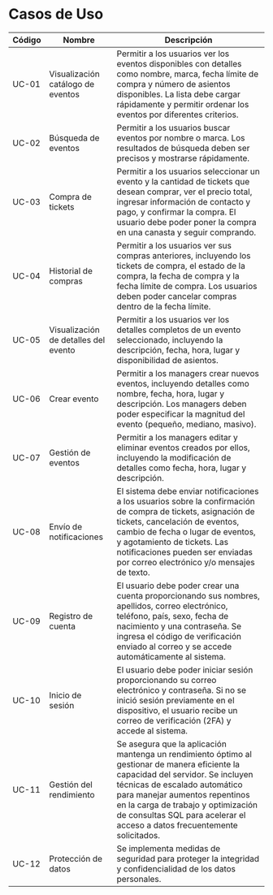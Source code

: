 # Casos de Uso

| Código | Nombre                        | Descripción                                                                                             |
|--------|-------------------------------|---------------------------------------------------------------------------------------------------------|
| UC-01  | Visualización catálogo de eventos | Permitir a los usuarios ver los eventos disponibles con detalles como nombre, marca, fecha límite de compra y número de asientos disponibles. La lista debe cargar rápidamente y permitir ordenar los eventos por diferentes criterios. |
| UC-02  | Búsqueda de eventos           | Permitir a los usuarios buscar eventos por nombre o marca. Los resultados de búsqueda deben ser precisos y mostrarse rápidamente. |
| UC-03  | Compra de tickets               | Permitir a los usuarios seleccionar un evento y la cantidad de tickets que desean comprar, ver el precio total, ingresar información de contacto y pago, y confirmar la compra. El usuario debe poder poner la compra en una canasta y seguir comprando. |
| UC-04  | Historial de compras          | Permitir a los usuarios ver sus compras anteriores, incluyendo los tickets de compra, el estado de la compra, la fecha de compra y la fecha límite de compra. Los usuarios deben poder cancelar compras dentro de la fecha límite. |
| UC-05  | Visualización de detalles del evento       | Permitir a los usuarios ver los detalles completos de un evento seleccionado, incluyendo la descripción, fecha, hora, lugar y disponibilidad de asientos. |
| UC-06  | Crear evento                  | Permitir a los managers crear nuevos eventos, incluyendo detalles como nombre, fecha, hora, lugar y descripción. Los managers deben poder especificar la magnitud del evento (pequeño, mediano, masivo). |
| UC-07  | Gestión de eventos     | Permitir a los managers editar y eliminar eventos creados por ellos, incluyendo la modificación de detalles como fecha, hora, lugar y descripción. |
| UC-08  | Envío de notificaciones         | El sistema debe enviar notificaciones a los usuarios sobre la confirmación de compra de tickets, asignación de tickets, cancelación de eventos, cambio de fecha o lugar de eventos, y agotamiento de tickets. Las notificaciones pueden ser enviadas por correo electrónico y/o mensajes de texto. |
| UC-09  | Registro de cuenta         | El usuario debe poder crear una cuenta proporcionando sus nombres, apellidos, correo electrónico, teléfono, país, sexo, fecha de nacimiento y una contraseña. Se ingresa el código de verificación enviado al correo y se accede automáticamente al sistema. |
| UC-10  | Inicio de sesión         | El usuario debe poder iniciar sesión proporcionando su correo electrónico y contraseña. Si no se inició sesión previamente en el dispositivo, el usuario recibe un correo de verificación (2FA) y accede al sistema. |
| UC-11  | Gestión del rendimiento | Se asegura que la aplicación mantenga un rendimiento óptimo al gestionar de manera eficiente la capacidad del servidor. Se incluyen técnicas de escalado automático para manejar aumentos repentinos en la carga de trabajo y optimización de consultas SQL para acelerar el acceso a datos frecuentemente solicitados. |
| UC-12  | Protección de datos | Se implementa medidas de seguridad para proteger la integridad y confidencialidad de los datos personales. |